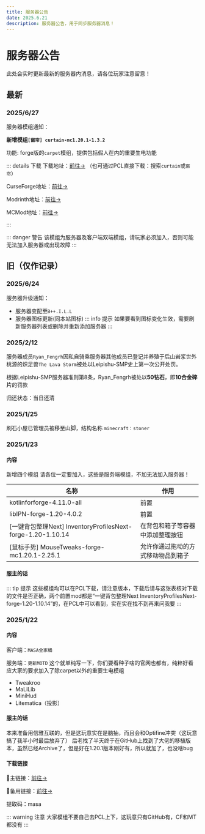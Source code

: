 ```yaml
---
title: 服务器公告
date: 2025.6.21
description: 服务器公告，用于同步服务器消息！
---
```

# 服务器公告
此处会实时更新最新的服务器内消息，请各位玩家注意留意！

## 最新

### 2025/6/27
服务器模组通知：

**新增模组`[窗帘] curtain-mc1.20.1-1.3.2`**

功能: forge版的`carpet`模组，提供包括假人在内的重要生电功能

::: details 下载
下载地址：[前往→](https://www.curseforge.com/api/v1/mods/845348/files/4704521/download)
（也可通过PCL直接下载：搜索`curtain`或`窗帘`）

CurseForge地址：[前往→](https://www.curseforge.com/minecraft/mc-mods/curtain)

Modrinth地址：[前往→](https://modrinth.com/mod/curtain)

MCMod地址：[前往→](https://www.mcmod.cn/class/9907.html)

:::

::: danger 警告
该模组为服务器及客户端双端模组，请玩家必须加入，否则可能无法加入服务器或出现故障
:::




## 旧（仅作记录）

### 2025/6/24
服务器升级通知：
 - 服务器变配至`B++.I.L.L`
 - 服务器图标更新(同本站图标)
::: info 提示
如果要看到图标变化生效，需要刷新服务器列表或删除并重新添加服务器
:::

### 2025/2/12
服务器成员`Ryan_Fengrh`因私自骑乘服务器其他成员已登记并养殖于后山岩浆世外桃源的炽足兽`The Lava Storm`被处以Leipishu-SMP史上第一次公开处罚。

根据Leipishu-SMP服务器准则第8条，Ryan_Fengrh被处以**50钻石**，即**10合金碎片**的罚款

归还状态：当日还清

### 2025/1/25
刷石小屋已管理员被移至山脚，结构名称
`minecraft：stoner`

### 2025/1/23

#### 内容

新增四个模组
请各位一定要加入，这些是服务端模组，不加无法加入服务器！

| 名称 | 作用 |
| ---- | ---- |
| kotlinforforge-4.11.0-all | 前置 |
| libIPN-forge-1.20-4.0.2 | 前置 |
| [一键背包整理Next] InventoryProfilesNext-forge-1.20-1.10.14 | 在背包和箱子等容器中添加整理按钮 |
| [鼠标手势] MouseTweaks-forge-mc1.20.1-2.25.1 | 允许你通过拖动的方式移动物品到箱子 |

#### 服主的话

::: tip 提示
这些模组均可以在PCL下载，请注意版本，下载后请与这张表核对下载的文件是否正确，两个前置mod都是“一键背包整理Next InventoryProfilesNext-forge-1.20-1.10.14”的，在PCL中可以看到，实在实在找不到再来问我要
:::


 

### 2025/1/22

#### 内容

客户端：`MASA全家桶`

服务端：`更新MOTD`
这个就单纯写一下，你们要看种子啥的官网也都有，纯粹好看
应大家的要求加入了除carpet以外的重要生电模组
- Tweakroo
- MaLiLib
- MiniHud
- Litematica（投影）

#### 服主的话
本来准备用信雅互联的，但是这玩意实在是脑抽，而且会和Optifine冲突（这玩意搞了我半小时最后放弃了）
后老找了半天终于在GitHub上找到了大佬的移植版本，虽然已经Archive了，但是好在1.20.1版本刚好有，所以就加了，也没啥bug

#### 下载链接
🔗主链接：[前往→](https://www.123865.com/s/O2wzjv-0CtK3?)

🔗备用链接：[前往→](https://www.123684.com/s/O2wzjv-0CtK3?)

提取码：masa

::: warning 注意
大家模组不要自己去PCL上下，这玩意只有GitHub有，CF和MT都没有
:::

